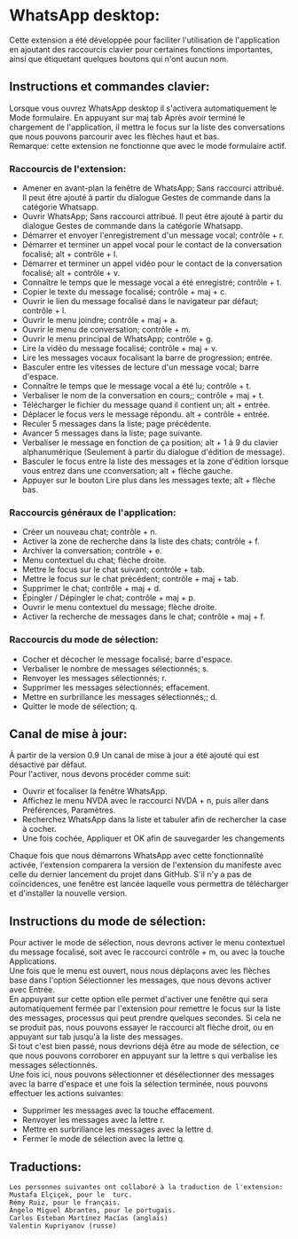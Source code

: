 # WhatsApp desktop:
Cette extension a été développée pour faciliter l'utilisation de l'application en ajoutant des raccourcis clavier pour certaines fonctions importantes, ainsi que étiquetant quelques boutons qui n'ont aucun nom.

## Instructions et commandes clavier:
Lorsque vous ouvrez  WhatsApp desktop il s'activera automatiquement le Mode formulaire. En appuyant sur maj tab Après avoir terminé le chargement de l'application, il mettra le focus sur la liste des conversations que nous pouvons parcourir avec les flèches haut et bas.  
Remarque: cette extension ne fonctionne que avec le mode formulaire actif.

### Raccourcis de l'extension:

* Amener en avant-plan la fenêtre de WhatsApp; Sans raccourci  attribué. Il peut être ajouté à partir  du dialogue Gestes de commande dans la catégorie Whatsapp. 
* Ouvrir WhatsApp; Sans raccourci  attribué. Il peut être ajouté à partir  du dialogue Gestes de commande dans la catégorie Whatsapp. 
* Démarrer et envoyer l'enregistrement d'un message vocal; contrôle + r.
* Démarrer et terminer un appel vocal pour le contact de la conversation focalisé; alt + contrôle + l.
* Démarrer et terminer un appel vidéo pour le contact de la conversation focalisé; alt + contrôle + v.
* Connaître le temps que le message vocal a été enregistré; contrôle + t.
* Copier le texte du message focalisé; contrôle + maj + c.
* Ouvrir le lien du message focalisé dans le navigateur par défaut; contrôle + l.
* Ouvrir le menu joindre; contrôle + maj + a.
* Ouvrir le menu de conversation; contrôle + m.
* Ouvrir le menu principal de WhatsApp; contrôle + g.
* Lire la vidéo du message focalisé; contrôle + maj + v.
* Lire les messages vocaux focalisant la barre de progression; entrée.
* Basculer entre les vitesses de lecture d'un message vocal; barre d'espace.
* Connaître le temps que le message vocal a été lu; contrôle + t.
* Verbaliser le nom de la conversation en cours;; contrôle + maj + t.
* Télécharger le fichier du message quand il contient un; alt + entrée.
* Déplacer le focus vers le message répondu. alt + contrôle + entrée.
* Reculer 5 messages dans la liste; page précédente.
* Avancer 5 messages dans la liste; page suivante.
* Verbaliser le message en fonction de ça position; alt + 1 à 9 du clavier alphanumérique (Seulement à partir du dialogue d'édition de message).
* Basculer le focus entre la liste des messages et la zone d'édition lorsque vous entrez dans une cconversation; alt + flèche gauche.
* Appuyer sur le bouton Lire plus dans les messages texte; alt + flèche bas.

### Raccourcis généraux de l'application:

* Créer un nouveau chat; contrôle + n.
* Activer la zone de recherche dans la liste des chats; contrôle + f.
* Archiver la conversation; contrôle + e.
* Menu contextuel du chat; flèche droite.
* Mettre le focus sur le chat suivant; contrôle + tab.
* Mettre le focus sur le chat précédent; contrôle + maj + tab.
* Supprimer le chat; contrôle + maj + d.
* Épingler / Dépingler le chat; contrôle + maj + p.
* Ouvrir le menu contextuel du message; flèche droite.
* Activer la recherche de messages dans le chat; contrôle + maj + f.

### Raccourcis du mode de sélection:

* Cocher et décocher le message focalisé; barre d'espace.
* Verbaliser le nombre de messages sélectionnés; s.
* Renvoyer les messages sélectionnés; r.
* Supprimer les messages sélectionnés; effacement.
* Mettre en surbrillance les messages sélectionnés;; d.
* Quitter le mode de sélection; q.

## Canal de mise à jour:
À partir de la version 0.9 Un canal de mise à jour a été ajouté qui est désactivé par défaut.  
Pour l'activer, nous devons procéder comme suit:

* Ouvrir et focaliser la fenêtre WhatsApp.
* Affichez le menu NVDA avec le raccourci NVDA + n, puis aller dans Préférences, Paramètres.
* Recherchez WhatsApp dans la liste et tabuler afin de rechercher la case à cocher.
* Une fois cochée, Appliquer et OK afin de sauvegarder les changements

Chaque fois que nous démarrons WhatsApp avec cette fonctionnalité activée, l'extension comparera la version de l'extension du manifeste avec celle du dernier lancement du projet dans GitHub. S'il n'y a pas de coïncidences, une fenêtre est lancée laquelle vous permettra de télécharger et d'installer la nouvelle version.

## Instructions du mode de sélection:
Pour activer le mode de sélection, nous devrons activer le menu contextuel du message focalisé, soit avec le raccourci contrôle + m, ou avec la touche Applications.  
Une fois que le menu est ouvert, nous nous déplaçons avec les flèches base dans l'option Sélectionner les messages, que nous devons activer avec Entrée.  
En appuyant sur cette option elle permet d'activer une fenêtre qui sera automatiquement fermée par l'extension pour remettre le focus sur la liste des messages, processus qui peut prendre quelques secondes. Si cela ne se produit pas, nous pouvons essayer le raccourci alt flèche droit, ou en appuyant sur tab jusqu'à la liste des messages.  
Si tout c'est bien passé, nous devrions déjà être au mode de sélection, ce que nous pouvons corroborer en appuyant sur la lettre s qui verbalise les messages sélectionnés.  
Une fois ici, nous pouvons sélectionner et désélectionner des messages avec la barre d'espace et une fois la sélection terminée, nous pouvons effectuer les actions suivantes:

* Supprimer les messages avec la touche effacement.
* Renvoyer les messages avec la lettre r.
* Mettre en surbrillance les messages avec la lettre d.
* Fermer le mode de sélection avec la lettre q.

## Traductions:
	Les personnes suivantes ont collaboré à la traduction de l'extension:
	Mustafa Elçiçek, pour le  turc.  
	Rémy Ruiz, pour le français.  
	Ângelo Miguel Abrantes, pour le portugais.  
	Carlos Esteban Martínez Macías (anglais)
	Valentin Kupriyanov (russe)
